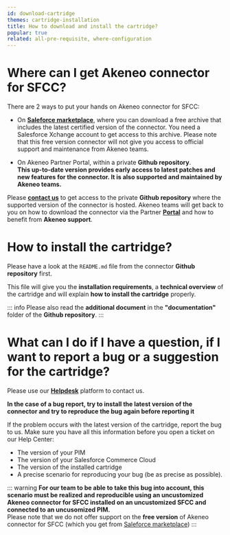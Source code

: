 ```yaml
---
id: download-cartridge
themes: cartridge-installation
title: How to download and install the cartridge?
popular: true
related: all-pre-requisite, where-configuration
---
```


# Where can I get Akeneo connector for SFCC?

There are 2 ways to put your hands on Akeneo connector for SFCC:

* On [**Saleforce marketplace**](https://www.salesforce.com/products/commerce-cloud/partner-marketplace/partners/akeneo/), where you can download a free archive that includes the latest certified version of the connector. You need a Salesforce Xchange account to get access to this archive. Please note that this free version connector will not give you access to official support and maintenance from Akeneo teams.

* On Akeneo Partner Portal, within a private **Github repository**.<br>
**This up-to-date version provides early access to latest patches and new features for the connector. It is also supported and maintained by Akeneo teams.**

Please [**contact us**](mailto:demandware@akeneo.com) to get access to the private **Github repository** where the supported version of the connector is hosted.
Akeneo teams will get back to you on how to download the connector via the Partner [**Portal**](https://help.akeneo.com/portal/index.html) and how to benefit from **Akeneo support**.

# How to install the cartridge?

Please have a look at the `README.md` file from the connector **Github repository** first.

This file will give you the **installation requirements**, a **technical overview** of the cartridge and will explain **how to install the cartridge** properly.

::: info
Please also read the **additional document** in the **"documentation"** folder of the **Github repository**.
:::

# What can I do if I have a question, if I want to report a bug or a suggestion for the cartridge?

Please use our [**Helpdesk**](https://helpdesk.akeneo.com) platform to contact us.

**In the case of a bug report, try to install the latest version of the connector and try to reproduce the bug again before reporting it**

If the problem occurs with the latest version of the cartridge, report the bug to us. Make sure you have all this information before you open a ticket on our Help Center:
- The version of your PIM
- The version of your Salesforce Commerce Cloud
- The version of the installed cartridge
- A precise scenario for reproducing your bug (be as precise as possible). 

::: warning
**For our team to be able to take this bug into account, this scenario must be realized and reproducible using an uncustomized Akeneo connector for SFCC installed on an uncustomized SFCC and connected to an uncusomized PIM.**
<br>
Please note that we do not offer support on the **free version** of Akeneo connector for SFCC (which you get from [Saleforce marketplace](https://www.salesforce.com/products/commerce-cloud/partner-marketplace/partners/akeneo/))
:::
